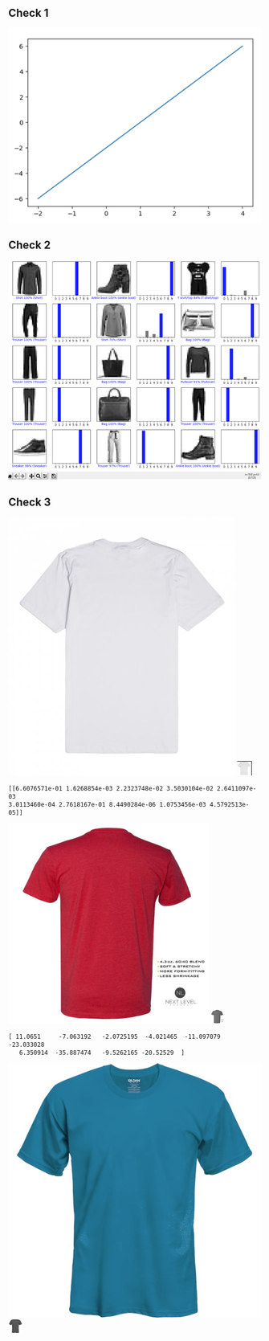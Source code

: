 ## Check 1
![](https://github.com/niclee500/oss-repo-template/blob/master/labs/lab-10/lab10check1.png)
## Check 2
![](https://github.com/niclee500/oss-repo-template/blob/master/labs/lab-10/lab10check2.png)
## Check 3
![](https://github.com/niclee500/oss-repo-template/blob/master/labs/lab-10/lab10check3p1.png)
![](https://github.com/niclee500/oss-repo-template/blob/master/labs/lab-10/lab10check3p2.png)
```
[[6.6076571e-01 1.6268854e-03 2.2323748e-02 3.5030104e-02 2.6411097e-03
3.0113460e-04 2.7618167e-01 8.4490284e-06 1.0753456e-03 4.5792513e-05]]
```
![](https://github.com/niclee500/oss-repo-template/blob/master/labs/lab-10/lab10chcek3p3.png)
![](https://github.com/niclee500/oss-repo-template/blob/master/labs/lab-10/lab10chcek3p4.png)
```
[ 11.0651     -7.063192   -2.0725195  -4.021465  -11.097079  -23.033028
   6.350914  -35.887474   -9.5262165 -20.52529  ]
```
![](https://github.com/niclee500/oss-repo-template/blob/master/labs/lab-10/lab10check3p5.png)
![](https://github.com/niclee500/oss-repo-template/blob/master/labs/lab-10/lab10check3p6.png)

